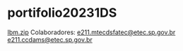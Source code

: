 # portifolio20231DS
[Ibm.zip](https://github.com/joaopedrosantanamotalol/portifolio20231DS/files/13198359/Ibm.zip)
Colaboradores:
e211.mtecdsfatec@etec.sp.gov.br
e211.ccdams@etec.sp.gov.br
